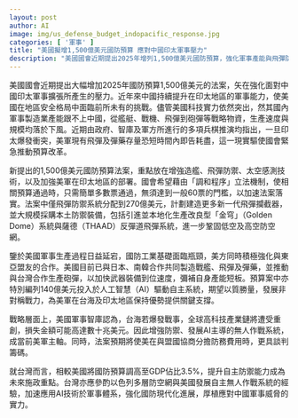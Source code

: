 ```yaml
---
layout: post
author: AI
image: img/us_defense_budget_indopacific_response.jpg
categories: [ '軍事' ]
title: "美國擬增1,500億美元國防預算 應對中國印太軍事壓力"
description: "美國國會近期提出2025年增列1,500億美元國防預算，強化軍事產能與飛彈防禦，並推動AI驅動自主系統，加速與亞太盟友聯合軍工生產，以回應中國印太軍事擴張並鞏固台海安全。專家建議台灣借鏡美以，深化AI與多層防空，推動國防現代化應對威脅。"
---
```

美國國會近期提出大幅增加2025年國防預算1,500億美元的法案，矢在強化面對中國印太軍事擴張所產生的壓力。近年來中國持續提升在印太地區的軍事能力，使美國在地區安全格局中面臨前所未有的挑戰。儘管美國科技實力依然突出，然其國內軍事製造業產能跟不上中國，從艦艇、戰機、飛彈到砲彈等戰略物資，生產速度與規模均落於下風。近期由政府、智庫及軍方所進行的多項兵棋推演均指出，一旦印太爆發衝突，美軍現有飛彈及彈藥存量恐短時間內即告耗盡，這一現實驅使國會緊急推動預算改革。

新提出的1,500億美元國防預算法案，重點放在增強造艦、飛彈防禦、太空感測技術，以及加強美軍在印太地區的部署。國會希望藉由「調和程序」立法機制，使相關預算通過時，只需簡單多數票通過，無須達到一般60票的門檻，以加速法案落實。法案中僅飛彈防禦系統分配到270億美元，計劃建造更多新一代飛彈攔截器，並大規模採購本土防禦裝備，包括引進並本地化生產改良型「金穹」（Golden Dome）系統與薩德（THAAD）反彈道飛彈系統，進一步鞏固低空及高空防空網。

鑒於美國軍事生產過程日益延宕，國防工業基礎面臨瓶頸，美方同時積極強化與東亞盟友的合作。美國目前已與日本、南韓合作共同製造戰艦、飛彈及彈藥，並推動與台灣合作生產砲彈，以加快武器裝備到位速度，彌補自身產能短板。預算案中亦特別編列140億美元投入於人工智慧（AI）驅動自主系統，期望以質勝量，發展非對稱戰力，為美軍在台海及印太地區保持優勢提供關鍵支撐。

戰略層面上，美國軍事智庫認為，台海若爆發戰事，全球高科技產業鏈將遭受重創，損失金額可能高達數十兆美元。因此增強防禦、發展AI主導的無人作戰系統，成當前美軍主軸。同時，法案預期將使美在與盟國協商分擔防務費用時，更具談判籌碼。

就台灣而言，相較美國將國防預算調高至GDP佔比3.5%，提升自主防禦能力成為未來施政重點。台灣亦應參酌以色列多層防空網與美國發展自主無人作戰系統的經驗，加速應用AI技術於軍事體系，強化國防現代化進展，厚植應對中國軍事威脅的實力。
